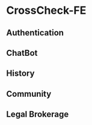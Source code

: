# CrossCheck-FE

## Authentication


## ChatBot


## History


## Community


## Legal Brokerage




